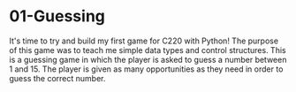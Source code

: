 # 01-Guessing
It's time to try and build my first game for C220 with Python!
The purpose of this game was to teach me simple data types and control structures.
This is a guessing game in which the player is asked to guess a number between 1 and 15.  The player is given as many opportunities as they need in order to guess the correct number.
